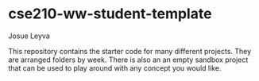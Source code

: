 # cse210-ww-student-template
Josue Leyva

This repository contains the starter code for many different projects. They are arranged folders by week. There is also an an empty sandbox project that can be used to play around with any concept you would like.
